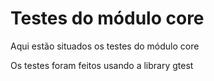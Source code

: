 # Testes do módulo core #
Aqui estão situados os testes do módulo core

Os testes foram feitos usando a library gtest